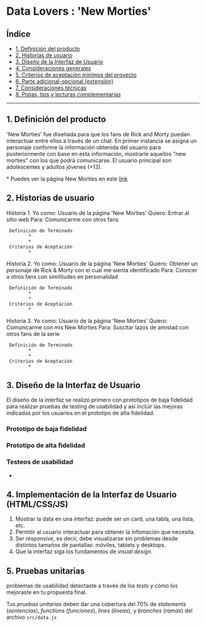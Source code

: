 # Data Lovers : 'New Morties' 

## Índice

* [1. Definición del producto](#1-preámbulo)
* [2. Historias de usuario](#2-resumen-del-proyecto)
* [3. Diseño de la Interfaz de Usuario](#3-objetivos-de-aprendizaje)
* [4. Consideraciones generales](#4-consideraciones-generales)
* [5. Criterios de aceptación mínimos del proyecto](#5-criterios-de-aceptación-mínimos-del-proyecto)
* [6. Parte adicional-opcional (extensión)](#6-parte-adicional-opcional-extensión)
* [7. Consideraciones técnicas](#7-consideraciones-técnicas)
* [8. Pistas, tips y lecturas complementarias](#8-pistas-tips-y-lecturas-complementarias)

***

## 1. Definición del producto

'New Morties' fue diseñada para que los fans de Rick and Morty puedan interactuar entre ellos a través de un chat. En primer instancia se asigna un personaje conforme la información obtenida del usuario para posteriormente con base en esta información, mostrarle aquellos "new morties" con los que podrá comunicarse. El usuario principal son adolescentes y adultos jóvenes (+13).

\* Puedes ver la página New Morties en este [link](https://)


## 2. Historias de usuario

Historia 1. Yo como: Usuario de la página 'New Morties'
            Quiero: Entrar al sitio web
            Para: Comunicarme con otros fans
     
     Definición de Terminado 
            *
            *
     Criterios de Aceptación
            *

Historia 2. Yo como: Usuario de la página 'New Morties'
            Quiero: Obtener un personaje de Rick & Morty con el cual me sienta identificado
            Para: Conocer a otros fans con similitudes en personalidad
            
     Definición de Terminado 
            *
            *
     Criterios de Aceptación
            *
   
Historia 3. Yo como: Usuario de la página 'New Morties'
            Quiero: Comunicarme con mis New Morties
            Para: Suscitar lazos de amistad con otros fans de la serie 

     Definición de Terminado 
            *
            *
     Criterios de Aceptación
            *

## 3. Diseño de la Interfaz de Usuario

El diseño de la interfaz se realizó primero con prototipos de baja fidelidad para realizar pruebas de testing de usabilidad y así incluir las mejoras indicadas por los usuarios en el prototipo de alta fidelidad.

### Prototipo de baja fidelidad


### Prototipo de alta fidelidad


### Testeos de usabilidad
* 


## 4. Implementación de la Interfaz de Usuario (HTML/CSS/JS)

1. Mostrar la data en una interfaz: puede ser un card, una tabla, una lista, etc.
2. Permitir al usuario interactuar para obtener la infomación que necesita. <!--filtrar y ordenar la data.-->
3. Ser _responsive_, es decir, debe visualizarse sin problemas desde distintos
   tamaños de pantallas: móviles, tablets y desktops.
4. Que la interfaz siga los fundamentos de _visual design_.


## 5. Pruebas unitarias

problemas de usabilidad detectaste a través de los _tests_ y cómo los
mejoraste en tu propuesta final.

Tus _pruebas unitarias_ deben dar una cobertura del 70% de _statements_
(_sentencias_), _functions_ (_funciones_), _lines_ (_líneas_), y _branches_
(_ramas_) del archivo `src/data.js`
